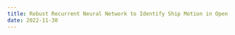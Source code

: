 ```yaml
---
title: Robust Recurrent Neural Network to Identify Ship Motion in Open Water with Performance Guarantees - Technical Report
date: 2022-11-30
---
```

